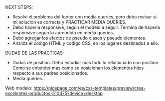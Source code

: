 NEXT STEPS:
- Resolvi el problema del footer con media queries, pero debo revisar si mi solucion es correcta y PRACTICAR MEDIA QUERIES.
- Debo hacerla responsive, segun el modelo a seguir. Termina de hacerla responsive segun lo aprendido en media queries.
- Debo agregar los efectos de pseudo clases y pseudo elementos.
- Analiza el codigo HTML y codigo CSS, en los lugares destinados a ello.




DUDAS DE LAS PRACTICAS:

- Dudas de position. Debo estudiar mas todo lo relacionado con position. Como se entender mas como se posicionan los elementos hijos respecto a sus padres posicionados. 
- Media queries.

Web modelo:
https://nicepage.com/es/css-templates/preview/crea-excelentes-productos-510475?device=desktop




